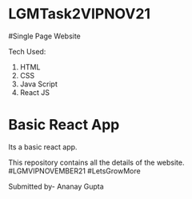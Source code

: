 # LGMTask2VIPNOV21

#Single Page Website

Tech Used:
1. HTML
2. CSS
3. Java Script
4. React JS

# Basic React App

Its a basic react app.

This repository contains all the details of the website. #LGMVIPNOVEMBER21 #LetsGrowMore

Submitted by-
Ananay Gupta
